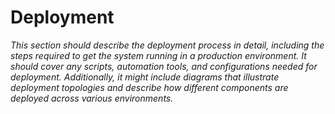<!-- Space: EGB -->
<!-- Parent: { cookiecutter.software_system_name } Software Guidebook -->
<!-- Title: { cookiecutter.software_system_name } Deployment -->

# Deployment

_This section should describe the deployment process in detail, including the steps required to get
the system running in a production environment. It should cover any scripts, automation tools, and
configurations needed for deployment. Additionally, it might include diagrams that illustrate deployment
topologies and describe how different components are deployed across various environments._